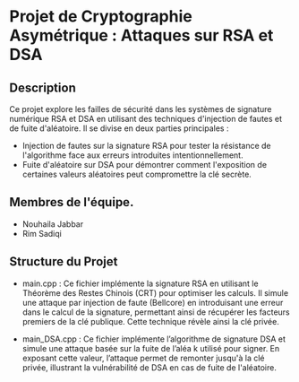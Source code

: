 # Projet de Cryptographie Asymétrique : Attaques sur RSA et DSA

## Description

Ce projet explore les failles de sécurité dans les systèmes de signature numérique RSA et DSA en utilisant des techniques d'injection de fautes et de fuite d'aléatoire. Il se divise en deux parties principales :

  + Injection de fautes sur la signature RSA pour tester la résistance de l'algorithme face aux erreurs introduites intentionnellement.
  + Fuite d'aléatoire sur DSA pour démontrer comment l'exposition de certaines valeurs aléatoires peut compromettre la clé secrète.

## Membres de l'équipe.

 + Nouhaila Jabbar
 + Rim Sadiqi
    
## Structure du Projet

  * main.cpp : Ce fichier implémente la signature RSA en utilisant le Théorème des Restes Chinois (CRT) pour optimiser les calculs. Il simule une attaque par injection de                   faute (Bellcore) en introduisant une erreur dans le calcul de la signature, permettant ainsi de récupérer les facteurs premiers de la clé publique. Cette                       technique révèle ainsi la clé privée.
    
  * main_DSA.cpp : Ce fichier implémente l’algorithme de signature DSA et simule une attaque basée sur la fuite de l’aléa k utilisé pour signer. En exposant cette valeur,                       l’attaque permet de remonter jusqu'à la clé privée, illustrant la vulnérabilité de DSA en cas de fuite de l'aléatoire.

